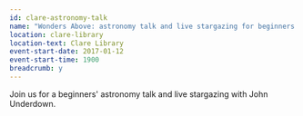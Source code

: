 ```yaml
---
id: clare-astronomy-talk
name: "Wonders Above: astronomy talk and live stargazing for beginners by John Underdown"
location: clare-library
location-text: Clare Library
event-start-date: 2017-01-12
event-start-time: 1900
breadcrumb: y
---
```


Join us for a beginners' astronomy talk and live stargazing with John Underdown.
